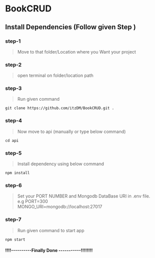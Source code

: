 # BookCRUD

## Install Dependencies (Follow given Step )

### step-1
> Move to that folder/Location where you Want your project

### step-2
>open terminal on folder/location path


### step-3
>Run given command

```
git clone https://github.com/itzDM/BookCRUD.git .
```
### step-4
>Now move to api (manually or type below command)

```
cd api
```

### step-5
>Install dependency using below command 

```
npm install
```
### step-6

>Set your PORT NUMBER and Mongodb DataBase URI in .env file.  
> e.g PORT=300    
> MONGO_URI=mongodb://localhost:27017

### step-7
>Run given command to start app

```
npm start
```

#### !!!!----------Finally Done -----------!!!!!!!!



